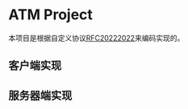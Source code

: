 # ATM Project
本项目是根据自定义协议[RFC20222022](https://shimo.im/docs/d1hLMvSAfjJ7uq9l )来编码实现的。
## 客户端实现
## 服务器端实现
